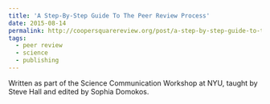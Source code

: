 ```yaml
---
title: 'A Step-By-Step Guide To The Peer Review Process'
date: 2015-08-14
permalink: http://coopersquarereview.org/post/a-step-by-step-guide-to-the-peer-review-process/
tags:
  - peer review
  - science
  - publishing
---
```


Written as part of the Science Communication Workshop at NYU, taught by Steve Hall and edited by Sophia Domokos.

